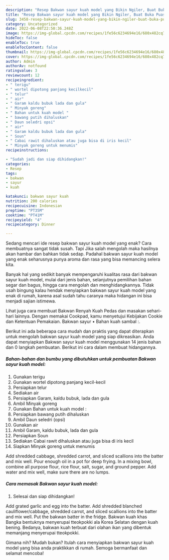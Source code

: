 ```yaml
---
description: "Resep Bakwan sayur kuah model yang Bikin Ngiler, Buat Buka Puasa Menggugah Selera"
title: "Resep Bakwan sayur kuah model yang Bikin Ngiler, Buat Buka Puasa Menggugah Selera"
slug: 3458-resep-bakwan-sayur-kuah-model-yang-bikin-ngiler-buat-buka-puasa-menggugah-selera
category: Uncategorized
date: 2022-06-08T22:50:36.248Z
image: https://img-global.cpcdn.com/recipes/1fe56c6234694e16/680x482cq70/bakwan-sayur-kuah-model-foto-resep-utama.jpg
hideToc: false
enableToc: true
enableTocContent: false
thumbnail: https://img-global.cpcdn.com/recipes/1fe56c6234694e16/680x482cq70/bakwan-sayur-kuah-model-foto-resep-utama.jpg
cover: https://img-global.cpcdn.com/recipes/1fe56c6234694e16/680x482cq70/bakwan-sayur-kuah-model-foto-resep-utama.jpg
author: Admin
authorAv: notfound
ratingvalue: 3
reviewcount: 12
recipeingredient:
- " terigu"
- " wortel dipotong panjang kecilkecil"
- " telur"
- " air"
- " Garam kaldu bubuk lada dan gula"
- " Minyak goreng"
- " Bahan untuk kuah model "
- " bawang putih dihaluskan"
- " Daun seledri opsi"
- " air"
- " Garam kaldu bubuk lada dan gula"
- " Soun"
- " Cabai rawit dihaluskan atau juga bisa di iris kecil"
- " Minyak goreng untuk menumis"
recipeinstructions:

- "Sudah jadi dan siap dihidangkan!"
categories:
- Resep
tags:
- bakwan
- sayur
- kuah

katakunci: bakwan sayur kuah 
nutrition: 200 calories
recipecuisine: Indonesian
preptime: "PT35M"
cooktime: "PT41M"
recipeyield: "4"
recipecategory: Dinner

---
```



Sedang mencari ide resep bakwan sayur kuah model yang enak? Cara membuatnya sangat tidak susah. Tapi Jika salah mengolah maka hasilnya akan hambar dan bahkan tidak sedap. Padahal bakwan sayur kuah model yang enak seharusnya punya aroma dan rasa yang bisa memancing selera kita.


Banyak hal yang sedikit banyak mempengaruhi kualitas rasa dari bakwan sayur kuah model, mulai dari jenis bahan, selanjutnya pemilihan bahan segar dan bagus, hingga cara mengolah dan menghidangkannya. Tidak usah bingung kalau hendak menyiapkan bakwan sayur kuah model yang enak di rumah, karena asal sudah tahu caranya maka hidangan ini bisa menjadi sajian istimewa.

Lihat juga cara membuat Bakwan Renyah Kuah Pedas dan masakan sehari-hari lainnya. Dengan memakai Cookpad, kamu menyetujui Kebijakan Cookie dan Ketentuan Pemakaian. Bakwan sayur • Bahan kuah sambal :.


Berikut ini ada beberapa cara mudah dan praktis yang dapat diterapkan untuk mengolah bakwan sayur kuah model yang siap dikreasikan. Anda dapat menyiapkan Bakwan sayur kuah model menggunakan 14 jenis bahan dan 0 langkah pembuatan. Berikut ini cara dalam membuat hidangannya.

<!--inarticleads1-->

##### Bahan-bahan dan bumbu yang dibutuhkan untuk pembuatan Bakwan sayur kuah model:

1. Gunakan  terigu
1. Gunakan  wortel dipotong panjang kecil-kecil
1. Persiapkan  telur
1. Sediakan  air
1. Persiapkan  Garam, kaldu bubuk, lada dan gula
1. Ambil  Minyak goreng
1. Gunakan  Bahan untuk kuah model :
1. Persiapkan  bawang putih dihaluskan
1. Ambil  Daun seledri (opsi)
1. Gunakan  air
1. Ambil  Garam, kaldu bubuk, lada dan gula
1. Persiapkan  Soun
1. Sediakan  Cabai rawit dihaluskan atau juga bisa di iris kecil
1. Siapkan  Minyak goreng untuk menumis


Add shredded cabbage, shredded carrot, and sliced scallions into the batter and mix well. Pour enough oil in a pot for deep frying. In a mixing bowl, combine all purpose flour, rice flour, salt, sugar, and ground pepper. Add water and mix well, make sure there are no lumps. 

<!--inarticleads2-->

##### Cara memasak Bakwan sayur kuah model:


1. Selesai dan siap dihidangkan!

Add grated garlic and egg into the batter. Add shredded blanched cauliflower/cabbage, shredded carrot, and sliced scallions into the batter and mix well. Put the bakwan batter in the fridge. Bakwan kuah khas Bangka bentuknya menyerupai tteokpokki ala Korea Selatan dengan kuah bening. Bedanya, bakwan kuah terbuat dari olahan ikan yang dibentuk memanjang menyerupai tteokpokki. 

Gimana nih? Mudah bukan? Itulah cara menyiapkan bakwan sayur kuah model yang bisa anda praktikkan di rumah. Semoga bermanfaat dan selamat mencoba!
